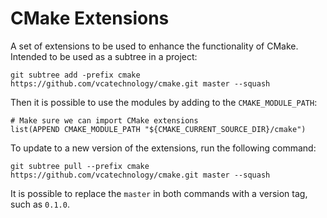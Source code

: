 CMake Extensions
=====================

A set of extensions to be used to enhance the functionality of CMake. Intended
to be used as a subtree in a project:

```
git subtree add -prefix cmake https://github.com/vcatechnology/cmake.git master --squash
```

Then it is possible to use the modules by adding to the `CMAKE_MODULE_PATH`:

```
# Make sure we can import CMake extensions
list(APPEND CMAKE_MODULE_PATH "${CMAKE_CURRENT_SOURCE_DIR}/cmake")
```

To update to a new version of the extensions, run the following command:

```
git subtree pull --prefix cmake https://github.com/vcatechnology/cmake.git master --squash
```

It is possible to replace the `master` in both commands with a version tag, such as `0.1.0`.
